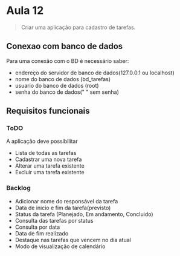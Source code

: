 # Aula 12
> Criar uma aplicação para cadastro de tarefas.

## Conexao com banco de dados
Para uma conexão com o BD é necessário saber:
- endereço do servidor de banco de dados(127.0.0.1 ou localhost)
- nome do banco de dados (bd_tarefas)
- usuario do banco de dados (root)
- senha do banco de dados(" " sem senha)

## Requisitos funcionais
### ToDO
A aplicação deve possibilitar
- Lista de todas as tarefas
- Cadastrar uma nova tarefa
- Alterar uma tarefa existente
- Excluir uma tarefa existente

### Backlog
- Adicionar nome do responsável da tarefa
- Data de inicio e fim da tarefa(previsto)
- Status da tarefa (Planejado, Em andamento, Concluido)
- Consulta das tarefas por status
- Consulta por data
- Data de fim realizado
- Destaque nas tarefas que vencem no dia atual
- Modo de visualização de calendário